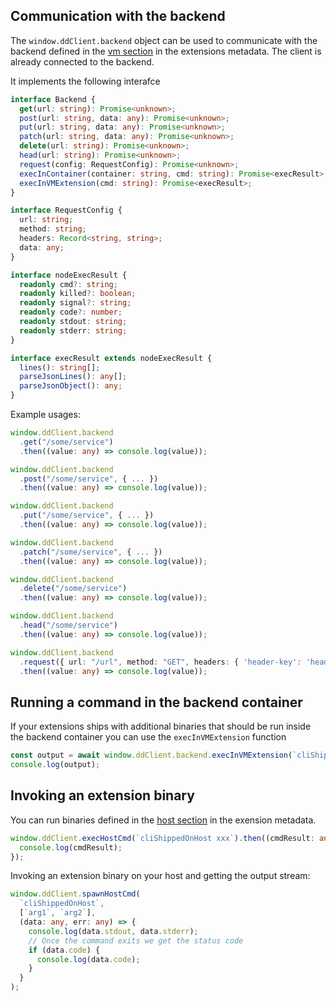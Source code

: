 ## Communication with the backend

The `window.ddClient.backend` object can be used to communicate with the backend
defined in the [vm section](../../extensions/METADATA.md#vm-section) in the
extensions metadata. The client is already connected to the backend.

It implements the following interafce

```typescript
interface Backend {
  get(url: string): Promise<unknown>;
  post(url: string, data: any): Promise<unknown>;
  put(url: string, data: any): Promise<unknown>;
  patch(url: string, data: any): Promise<unknown>;
  delete(url: string): Promise<unknown>;
  head(url: string): Promise<unknown>;
  request(config: RequestConfig): Promise<unknown>;
  execInContainer(container: string, cmd: string): Promise<execResult>;
  execInVMExtension(cmd: string): Promise<execResult>;
}

interface RequestConfig {
  url: string;
  method: string;
  headers: Record<string, string>;
  data: any;
}

interface nodeExecResult {
  readonly cmd?: string;
  readonly killed?: boolean;
  readonly signal?: string;
  readonly code?: number;
  readonly stdout: string;
  readonly stderr: string;
}

interface execResult extends nodeExecResult {
  lines(): string[];
  parseJsonLines(): any[];
  parseJsonObject(): any;
}
```

Example usages:

```typescript
window.ddClient.backend
  .get("/some/service")
  .then((value: any) => console.log(value));

window.ddClient.backend
  .post("/some/service", { ... })
  .then((value: any) => console.log(value));

window.ddClient.backend
  .put("/some/service", { ... })
  .then((value: any) => console.log(value));

window.ddClient.backend
  .patch("/some/service", { ... })
  .then((value: any) => console.log(value));

window.ddClient.backend
  .delete("/some/service")
  .then((value: any) => console.log(value));

window.ddClient.backend
  .head("/some/service")
  .then((value: any) => console.log(value));

window.ddClient.backend
  .request({ url: "/url", method: "GET", headers: { 'header-key': 'header-value' }, data: { ... }})
  .then((value: any) => console.log(value));
```

## Running a command in the backend container

If your extensions ships with additional binaries that should be run inside the
backend container you can use the `execInVMExtension` function

```typescript
const output = await window.ddClient.backend.execInVMExtension(`cliShippedInTheVm xxx`);
console.log(output);
```

## Invoking an extension binary

You can run binaries defined in the [host section](../../extensions/METADATA.md#host-section)
in the exension metadata.

```typescript
window.ddClient.execHostCmd(`cliShippedOnHost xxx`).then((cmdResult: any) => {
  console.log(cmdResult);
});
```

Invoking an extension binary on your host and getting the output stream:

```typescript
window.ddClient.spawnHostCmd(
  `cliShippedOnHost`,
  [`arg1`, `arg2`],
  (data: any, err: any) => {
    console.log(data.stdout, data.stderr);
    // Once the command exits we get the status code
    if (data.code) {
      console.log(data.code);
    }
  }
);
```
